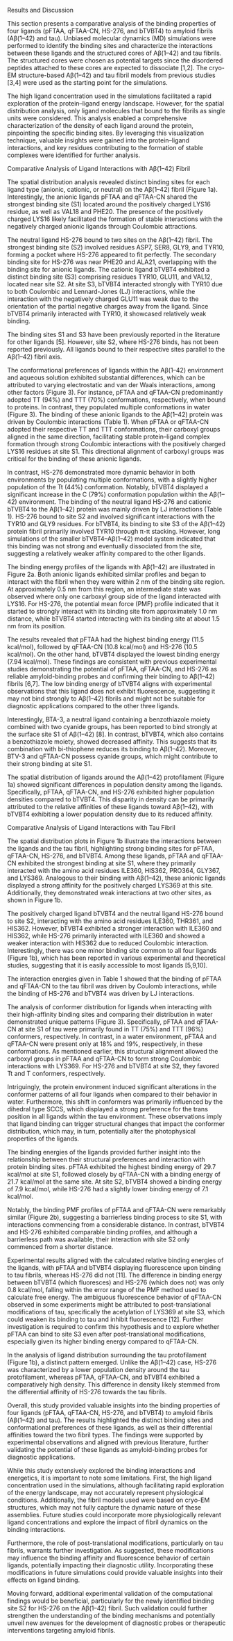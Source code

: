 
Results and Discussion

This section presents a comparative analysis of the binding properties of four ligands (pFTAA, qFTAA-CN, HS-276, and bTVBT4) to amyloid fibrils (Aβ(1–42) and tau). Unbiased molecular dynamics (MD) simulations were performed to identify the binding sites and characterize the interactions between these ligands and the structured cores of Aβ(1–42) and tau fibrils. The structured cores were chosen as potential targets since the disordered peptides attached to these cores are expected to dissociate [1,2]. The cryo-EM structure-based Aβ(1–42) and tau fibril models from previous studies [3,4] were used as the starting point for the simulations.

The high ligand concentration used in the simulations facilitated a rapid exploration of the protein–ligand energy landscape. However, for the spatial distribution analysis, only ligand molecules that bound to the fibrils as single units were considered. This analysis enabled a comprehensive characterization of the density of each ligand around the protein, pinpointing the specific binding sites. By leveraging this visualization technique, valuable insights were gained into the protein–ligand interactions, and key residues contributing to the formation of stable complexes were identified for further analysis.

Comparative Analysis of Ligand Interactions with Aβ(1–42) Fibril

The spatial distribution analysis revealed distinct binding sites for each ligand type (anionic, cationic, or neutral) on the Aβ(1–42) fibril (Figure 1a). Interestingly, the anionic ligands pFTAA and qFTAA-CN shared the strongest binding site (S1) located around the positively charged LYS16 residue, as well as VAL18 and PHE20. The presence of the positively charged LYS16 likely facilitated the formation of stable interactions with the negatively charged anionic ligands through Coulombic attractions.








The neutral ligand HS-276 bound to two sites on the Aβ(1–42) fibril. The strongest binding site (S2) involved residues ASP7, SER8, GLY9, and TYR10, forming a pocket where HS-276 appeared to fit perfectly. The secondary binding site for HS-276 was near PHE20 and ALA21, overlapping with the binding site for anionic ligands. The cationic ligand bTVBT4 exhibited a distinct binding site (S3) comprising residues TYR10, GLU11, and VAL12, located near site S2. At site S3, bTVBT4 interacted strongly with TYR10 due to both Coulombic and Lennard-Jones (LJ) interactions, while the interaction with the negatively charged GLU11 was weak due to the orientation of the partial negative charges away from the ligand. Since bTVBT4 primarily interacted with TYR10, it showcased relatively weak binding.


The binding sites S1 and S3 have been previously reported in the literature for other ligands [5]. However, site S2, where HS-276 binds, has not been reported previously. All ligands bound to their respective sites parallel to the Aβ(1–42) fibril axis.

The conformational preferences of ligands within the Aβ(1–42) environment and aqueous solution exhibited substantial differences, which can be attributed to varying electrostatic and van der Waals interactions, among other factors (Figure 3). For instance, pFTAA and qFTAA-CN predominantly adopted TT (94%) and TTT (70%) conformations, respectively, when bound to proteins. In contrast, they populated multiple conformations in water (Figure 3). The binding of these anionic ligands to the Aβ(1–42) protein was driven by Coulombic interactions (Table 1). When pFTAA or qFTAA-CN adopted their respective TT and TTT conformations, their carboxyl groups aligned in the same direction, facilitating stable protein–ligand complex formation through strong Coulombic interactions with the positively charged LYS16 residues at site S1. This directional alignment of carboxyl groups was critical for the binding of these anionic ligands.

In contrast, HS-276 demonstrated more dynamic behavior in both environments by populating multiple conformations, with a slightly higher population of the Tt (44%) conformation. Notably, bTVBT4 displayed a significant increase in the C (79%) conformation population within the Aβ(1–42) environment. The binding of the neutral ligand HS-276 and cationic bTVBT4 to the Aβ(1–42) protein was mainly driven by LJ interactions (Table 1). HS-276 bound to site S2 and involved significant interactions with the TYR10 and GLY9 residues. For bTVBT4, its binding to site S3 of the Aβ(1–42) protein fibril primarily involved TYR10 through π-π stacking. However, long simulations of the smaller bTVBT4–Aβ(1–42) model system indicated that this binding was not strong and eventually dissociated from the site, suggesting a relatively weaker affinity compared to the other ligands.

The binding energy profiles of the ligands with Aβ(1–42) are illustrated in Figure 2a. Both anionic ligands exhibited similar profiles and began to interact with the fibril when they were within 2 nm of the binding site region. At approximately 0.5 nm from this region, an intermediate state was observed where only one carboxyl group side of the ligand interacted with LYS16. For HS-276, the potential mean force (PMF) profile indicated that it started to strongly interact with its binding site from approximately 1.0 nm distance, while bTVBT4 started interacting with its binding site at about 1.5 nm from its position.

The results revealed that pFTAA had the highest binding energy (11.5 kcal/mol), followed by qFTAA-CN (10.8 kcal/mol) and HS-276 (10.5 kcal/mol). On the other hand, bTVBT4 displayed the lowest binding energy (7.94 kcal/mol). These findings are consistent with previous experimental studies demonstrating the potential of pFTAA, qFTAA-CN, and HS-276 as reliable amyloid-binding probes and confirming their binding to Aβ(1–42) fibrils [6,7]. The low binding energy of bTVBT4 aligns with experimental observations that this ligand does not exhibit fluorescence, suggesting it may not bind strongly to Aβ(1–42) fibrils and might not be suitable for diagnostic applications compared to the other three ligands.

Interestingly, BTA-3, a neutral ligand containing a benzothiazole moiety combined with two cyanide groups, has been reported to bind strongly at the surface site S1 of Aβ(1–42) [8]. In contrast, bTVBT4, which also contains a benzothiazole moiety, showed decreased affinity. This suggests that its combination with bi-thiophene reduces its binding to Aβ(1–42). Moreover, BTV-3 and qFTAA-CN possess cyanide groups, which might contribute to their strong binding at site S1.

The spatial distribution of ligands around the Aβ(1–42) protofilament (Figure 1a) showed significant differences in population density among the ligands. Specifically, pFTAA, qFTAA-CN, and HS-276 exhibited higher population densities compared to bTVBT4. This disparity in density can be primarily attributed to the relative affinities of these ligands toward Aβ(1–42), with bTVBT4 exhibiting a lower population density due to its reduced affinity.

Comparative Analysis of Ligand Interactions with Tau Fibril

The spatial distribution plots in Figure 1b illustrate the interactions between the ligands and the tau fibril, highlighting strong binding sites for pFTAA, qFTAA-CN, HS-276, and bTVBT4. Among these ligands, pFTAA and qFTAA-CN exhibited the strongest binding at site S1, where they primarily interacted with the amino acid residues ILE360, HIS362, PRO364, GLY367, and LYS369. Analogous to their binding with Aβ(1–42), these anionic ligands displayed a strong affinity for the positively charged LYS369 at this site. Additionally, they demonstrated weak interactions at two other sites, as shown in Figure 1b.

The positively charged ligand bTVBT4 and the neutral ligand HS-276 bound to site S2, interacting with the amino acid residues ILE360, THR361, and HIS362. However, bTVBT4 exhibited a stronger interaction with ILE360 and HIS362, while HS-276 primarily interacted with ILE360 and showed a weaker interaction with HIS362 due to reduced Coulombic interaction. Interestingly, there was one minor binding site common to all four ligands (Figure 1b), which has been reported in various experimental and theoretical studies, suggesting that it is easily accessible to most ligands [5,9,10].

The interaction energies given in Table 1 showed that the binding of pFTAA and qFTAA-CN to the tau fibril was driven by Coulomb interactions, while the binding of HS-276 and bTVBT4 was driven by LJ interactions.

The analysis of conformer distribution for ligands when interacting with their high-affinity binding sites and comparing their distribution in water demonstrated unique patterns (Figure 3). Specifically, pFTAA and qFTAA-CN at site S1 of tau were primarily found in TT (75%) and TTT (96%) conformers, respectively. In contrast, in a water environment, pFTAA and qFTAA-CN were present only at 18% and 19%, respectively, in these conformations. As mentioned earlier, this structural alignment allowed the carboxyl groups in pFTAA and qFTAA-CN to form strong Coulombic interactions with LYS369. For HS-276 and bTVBT4 at site S2, they favored Tt and T conformers, respectively.

Intriguingly, the protein environment induced significant alterations in the conformer patterns of all four ligands when compared to their behavior in water. Furthermore, this shift in conformers was primarily influenced by the dihedral type SCCS, which displayed a strong preference for the trans position in all ligands within the tau environment. These observations imply that ligand binding can trigger structural changes that impact the conformer distribution, which may, in turn, potentially alter the photophysical properties of the ligands.

The binding energies of the ligands provided further insight into the relationship between their structural preferences and interaction with protein binding sites. pFTAA exhibited the highest binding energy of 29.7 kcal/mol at site S1, followed closely by qFTAA-CN with a binding energy of 21.7 kcal/mol at the same site. At site S2, bTVBT4 showed a binding energy of 7.9 kcal/mol, while HS-276 had a slightly lower binding energy of 7.1 kcal/mol.

Notably, the binding PMF profiles of pFTAA and qFTAA-CN were remarkably similar (Figure 2b), suggesting a barrierless binding process to site S1, with interactions commencing from a considerable distance. In contrast, bTVBT4 and HS-276 exhibited comparable binding profiles, and although a barrierless path was available, their interaction with site S2 only commenced from a shorter distance.

Experimental results aligned with the calculated relative binding energies of the ligands, with pFTAA and bTVBT4 displaying fluorescence upon binding to tau fibrils, whereas HS-276 did not [11]. The difference in binding energy between bTVBT4 (which fluoresces) and HS-276 (which does not) was only 0.8 kcal/mol, falling within the error range of the PMF method used to calculate free energy. The ambiguous fluorescence behavior of qFTAA-CN observed in some experiments might be attributed to post-translational modifications of tau, specifically the acetylation of LYS369 at site S3, which could weaken its binding to tau and inhibit fluorescence [12]. Further investigation is required to confirm this hypothesis and to explore whether pFTAA can bind to site S3 even after post-translational modifications, especially given its higher binding energy compared to qFTAA-CN.

In the analysis of ligand distribution surrounding the tau protofilament (Figure 1b), a distinct pattern emerged. Unlike the Aβ(1–42) case, HS-276 was characterized by a lower population density around the tau protofilament, whereas pFTAA, qFTAA-CN, and bTVBT4 exhibited a comparatively high density. This difference in density likely stemmed from the differential affinity of HS-276 towards the tau fibrils.

Overall, this study provided valuable insights into the binding properties of four ligands (pFTAA, qFTAA-CN, HS-276, and bTVBT4) to amyloid fibrils (Aβ(1–42) and tau). The results highlighted the distinct binding sites and conformational preferences of these ligands, as well as their differential affinities toward the two fibril types. The findings were supported by experimental observations and aligned with previous literature, further validating the potential of these ligands as amyloid-binding probes for diagnostic applications.

While this study extensively explored the binding interactions and energetics, it is important to note some limitations. First, the high ligand concentration used in the simulations, although facilitating rapid exploration of the energy landscape, may not accurately represent physiological conditions. Additionally, the fibril models used were based on cryo-EM structures, which may not fully capture the dynamic nature of these assemblies. Future studies could incorporate more physiologically relevant ligand concentrations and explore the impact of fibril dynamics on the binding interactions.

Furthermore, the role of post-translational modifications, particularly on tau fibrils, warrants further investigation. As suggested, these modifications may influence the binding affinity and fluorescence behavior of certain ligands, potentially impacting their diagnostic utility. Incorporating these modifications in future simulations could provide valuable insights into their effects on ligand binding.

Moving forward, additional experimental validation of the computational findings would be beneficial, particularly for the newly identified binding site S2 for HS-276 on the Aβ(1–42) fibril. Such validation could further strengthen the understanding of the binding mechanisms and potentially unveil new avenues for the development of diagnostic probes or therapeutic interventions targeting amyloid fibrils.







